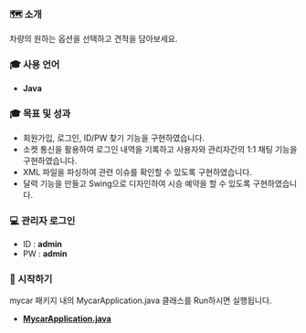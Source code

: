 ### 🗺 소개
차량의 원하는 옵션을 선택하고 견적을 담아보세요.

### 🎓 사용 언어
* **Java**

### 🎓 목표 및 성과
* 회원가입, 로그인, ID/PW 찾기 기능을 구현하였습니다.
* 소켓 통신을 활용하여 로그인 내역을 기록하고 사용자와 관리자간의 1:1 채팅 기능을 구현하였습니다.
* XML 파일을 파싱하여 관련 이슈를 확인할 수 있도록 구현하였습니다.  
* 달력 기능을 만들고 Swing으로 디자인하여 시승 예약을 할 수 있도록 구현하였습니다.

### 💻 관리자 로그인
  * ID : **admin**
  * PW : **admin**

### 🐛 시작하기
mycar 패키지 내의 MycarApplication.java 클래스를 Run하시면 실행됩니다.
* **[MycarApplication.java](https://github.com/Frankle97/createEstimate/blob/master/createEstimate/src/mycar/MycarApplication.java)**
